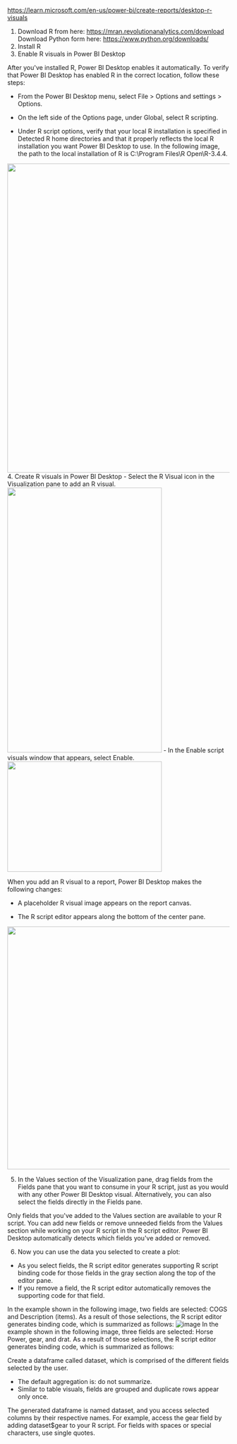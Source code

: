 


https://learn.microsoft.com/en-us/power-bi/create-reports/desktop-r-visuals

1. Download R from here: https://mran.revolutionanalytics.com/download
   Download Python form here: https://www.python.org/downloads/
2. Install R
3. Enable R visuals in Power BI Desktop

After you've installed R, Power BI Desktop enables it automatically. To verify that Power BI Desktop has enabled R in the correct location, follow these steps:

- From the Power BI Desktop menu, select File > Options and settings > Options.

- On the left side of the Options page, under Global, select R scripting.

- Under R script options, verify that your local R installation is specified in Detected R home directories and that it properly reflects the local R installation you want Power BI Desktop to use. In the following image, the path to the local installation of R is C:\Program Files\R Open\R-3.4.4\.

<img src='https://user-images.githubusercontent.com/118057504/218461522-cc60f0a5-5e20-4495-86e2-1f57d7989163.png' width = 700 height = 700>
4. Create R visuals in Power BI Desktop
 - Select the R Visual icon in the Visualization pane to add an R visual.
 
<img src='https://user-images.githubusercontent.com/118057504/218461876-31b06501-fdf1-4aec-916d-4b0d582121f7.png' width = 350 height = 600>
 - In the Enable script visuals window that appears, select Enable.

<img src='https://user-images.githubusercontent.com/118057504/218462469-7abe17be-09c3-4211-8e2d-cce018b70d99.png' width = 350 height = 250>

When you add an R visual to a report, Power BI Desktop makes the following changes:

 - A placeholder R visual image appears on the report canvas.

 - The R script editor appears along the bottom of the center pane.
 
<img src='https://user-images.githubusercontent.com/118057504/218464279-b723de48-7bd5-42ab-8257-262ebbcac161.png' width = 700 height = 550>

5. In the Values section of the Visualization pane, drag fields from the Fields pane that you want to consume in your R script, just as you would with any other Power BI Desktop visual. Alternatively, you can also select the fields directly in the Fields pane.

Only fields that you've added to the Values section are available to your R script. You can add new fields or remove unneeded fields from the Values section while working on your R script in the R script editor. Power BI Desktop automatically detects which fields you've added or removed.



6. Now you can use the data you selected to create a plot:

 - As you select fields, the R script editor generates supporting R script binding code for those fields in the gray section along the top of the editor pane.
 - If you remove a field, the R script editor automatically removes the supporting code for that field.

In the example shown in the following image, two fields are selected: COGS and Description (items). As a result of those selections, the R script editor generates binding code, which is summarized as follows:
![image](https://user-images.githubusercontent.com/118057504/218466185-97b4f9d2-6548-480a-b7ee-a967923d5de0.png)
 In the example shown in the following image, three fields are selected: Horse Power, gear, and drat. As a result of those selections, the R script editor generates binding code, which is summarized as follows:

Create a dataframe called dataset, which is comprised of the different fields selected by the user.
 - The default aggregation is: do not summarize.
 - Similar to table visuals, fields are grouped and duplicate rows appear only once.
 
 The generated dataframe is named dataset, and you access selected columns by their respective names. For example, access the gear field by adding dataset$gear to your R script. For fields with spaces or special characters, use single quotes.


